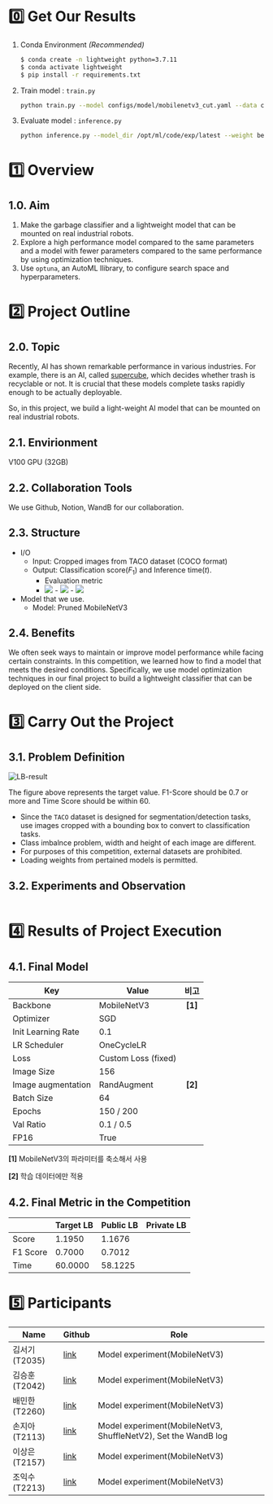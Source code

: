 # 0️⃣ Get Our Results

1. Conda Environment *(Recommended)*
   
    ```bash
    $ conda create -n lightweight python=3.7.11
    $ conda activate lightweight 
    $ pip install -r requirements.txt
    ```
    
2. Train model : `train.py`
   
    ```bash
    python train.py --model configs/model/mobilenetv3_cut.yaml --data configs/data/taco_im156.yaml
    ```
    
3. Evaluate model : `inference.py`
   
    ```bash
    python inference.py --model_dir /opt/ml/code/exp/latest --weight best.pt --img_root /opt/ml/data/test/
    ```
    

# 1️⃣ Overview

## 1.0. Aim

1. Make the garbage classifier and a lightweight model that can be mounted on real industrial robots.
2. Explore a high performance model compared to the same parameters and a model with fewer parameters compared to the same performance by using optimization techniques.
3. Use `optuna`, an AutoML llibrary, to configure search space and hyperparameters.

# 2️⃣ Project Outline

## 2.0. Topic

Recently, AI has shown remarkable performance in various industries. For example, there is an AI, called [supercube](https://www.superbin.co.kr/new/contents/supercube.php), which decides whether trash is recyclable or not. It is crucial that these models complete tasks rapidly enough to be actually deployable.

So, in this project, we build a light-weight AI model that can be mounted on real industrial robots. 

## 2.1. Envirionment

V100 GPU (32GB)

## 2.2. Collaboration Tools

We use Github, Notion, WandB for our collaboration.

## 2.3. Structure

- I/O
    - Input: Cropped images from TACO dataset (COCO format)
    - Output: Classification score$(F_1)$ and Inference time$(t)$.
        - Evaluation metric
        - <img src="https://latex.codecogs.com/gif.latex?score = 0.5*score_{\text{submit time}} + score_{\text{F}_1}"/>
            - <img src="https://latex.codecogs.com/gif.latex?score_{\text{submit time}}=\frac{thismodel_{\text{submit time}}}{baseline_{\text{submit time}}}}"/>
            - <img src="https://latex.codecogs.com/gif.latex?score_{\text{F}_1}=\text{sigmoid}\big(20*(baseline_{\text{F}_1} - this model_{\text{F}_1})\big)"/>
- Model that we use.
    - Model: Pruned MobileNetV3

## 2.4. Benefits

We often seek ways to maintain or improve model performance while facing certain constraints. In this competition, we learned how to find a model that meets the desired conditions. Specifically, we use model optimization techniques in our final project to build a lightweight classifier that can be deployed on the client side.

# 3️⃣ Carry Out the Project

## 3.1. Problem Definition

![LB-result](https://user-images.githubusercontent.com/87659486/144399995-bcb93cae-97ae-4b20-bf65-6d81f599b9bd.png)

The figure above represents the target value. F1-Score should be 0.7 or more and Time Score should be within 60.

- Since the `TACO` dataset is designed for segmentation/detection tasks, use images cropped with a bounding box to convert to classification tasks.
- Class imbalnce problem, width and height of each image are different.
- For purposes of this competition, external datasets are prohibited.
- Loading weights from pertained models is permitted.

## 3.2. Experiments and Observation

```jsx

```

# 4️⃣ Results of Project Execution

## 4.1. Final Model

| Key | Value | 비고 |
| --- | --- | :-: |
| Backbone  | MobileNetV3 | **[1]** |
| Optimizer  | SGD |  |
| Init Learning Rate | 0.1 |  |
| LR Scheduler | OneCycleLR |  |
| Loss | Custom Loss (fixed) |  |
| Image Size | 156 |  |
| Image augmentation | RandAugment | **[2]** |
| Batch Size | 64 |  |
| Epochs | 150 / 200 |  |
| Val Ratio | 0.1 / 0.5 |  |
| FP16 | True |  |

**[1]** MobileNetV3의 파라미터를 축소해서 사용

**[2]** 학습 데이터에만 적용

## 4.2. Final Metric in the Competition

|  | Target LB | Public LB | Private LB  |
| --- | --- | --- | --- |
| Score | 1.1950 | 1.1676 |  |
|  F1 Score | 0.7000 | 0.7012 |  |
| Time   | 60.0000 | 58.1225 |  |

# 5️⃣ Participants

| Name | Github | Role |
| --- | --- | --- |
| 김서기 (T2035) | [link](https://github.com/seogi98) | Model experiment(MobileNetV3) |
| 김승훈 (T2042) | [link](https://github.com/lead-me-read-me) | Model experiment(MobileNetV3) |
| 배민한 (T2260) | [link](https://github.com/Minhan-Bae) | Model experiment(MobileNetV3) |
| 손지아 (T2113) | [link](https://github.com/oikosohn) | Model experiment(MobileNetV3, ShuffleNetV2), Set the WandB log |
| 이상은 (T2157) | [link](https://github.com/lisy0123) | Model experiment(MobileNetV3) |
| 조익수 (T2213) | [link](https://github.com/projectcybersyn2) | Model experiment(MobileNetV3) |
